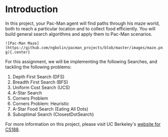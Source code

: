 # Introduction

In this project, your Pac-Man agent will find paths through his maze world, both to reach a particular location and to collect food efficiently. You will build general search algorithms and apply them to Pac-Man scenarios.

```![Pac-Man Maze](https://github.com/ngbolin/pacman_projects/blob/master/images/maze.png){.center}```
          
For this assignment, we will be implementing the following Searches, and tackling the following problems:

1. Depth First Search (DFS)
2. Breadth First Search (BFS)
3. Uniform Cost Search (UCS)
4. A-Star Search
5. Corners Problem
6. Corners Problem: Heuristic
7. A-Star Food Search (Eating All Dots)
8. Suboptimal Search (ClosestDotSearch)

For more information on this project, please visit UC Berkeley's [website for CS188](http://ai.berkeley.edu/search.html).
